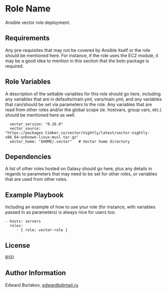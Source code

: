 Role Name
=========

Ansible vector role deployment.

Requirements
------------

Any pre-requisites that may not be covered by Ansible itself or the role should be mentioned here. For instance, 
if the role uses the EC2 module, it may be a good idea to mention in this section that the boto package is required.

Role Variables
--------------

A description of the settable variables for this role should go here, including any variables that are in defaults/main.yml, 
vars/main.yml, and any variables that can/should be set via parameters to the role. 
Any variables that are read from other roles and/or the global scope (ie. hostvars, group vars, etc.) should be mentioned here as well.

      vector_version: "0.26.0"
      vector_source: "https://packages.timber.io/vector/nightly/latest/vector-nightly-x86_64-unknown-linux-musl.tar.gz"
      vector_home: "$HOME/.vector"   # Vector home directory
 
Dependencies
------------

A list of other roles hosted on Galaxy should go here, plus any details in regards to parameters that may need to be set for other roles, or variables that are used from other roles.

Example Playbook
----------------

Including an example of how to use your role (for instance, with variables passed in as parameters) is always nice for users too:

    - hosts: servers
      roles:
         - { role: vector-role }

License
-------

BSD

Author Information
------------------

Edward Burlakov,  edwardb@mail.ru
